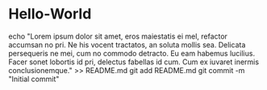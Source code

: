 # Hello-World
echo "Lorem ipsum dolor sit amet, eros maiestatis ei mel, refactor accumsan no pri. Ne his vocent tractatos, an soluta mollis sea. Delicata persequeris ne mei, cum no commodo detracto. Eu eam habemus lucilius. Facer sonet lobortis id pri, delectus fabellas id cum. Cum ex iuvaret inermis conclusionemque." >> README.md
git add README.md
git commit -m "Initial commit"
